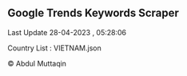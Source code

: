 

## Google Trends Keywords Scraper 
 
Last Update 28-04-2023 , 05:28:06

Country List :
VIETNAM.json



© Abdul Muttaqin 
